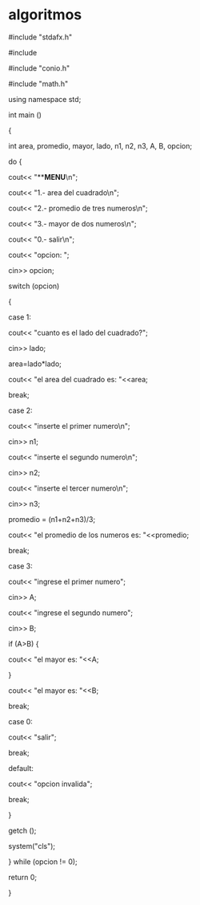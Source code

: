 # algoritmos


#include "stdafx.h"

#include <iostream>

#include "conio.h"

#include "math.h"

using namespace std;

int main ()

{

int area, promedio, mayor, lado, n1, n2, n3, A, B, opcion;

do {

cout<< "********MENU******\n";

cout<< "1.- area del cuadrado\n";

cout<< "2.- promedio de tres numeros\n";

cout<< "3.- mayor de dos numeros\n";

cout<< "0.- salir\n";

cout<< "opcion: ";

cin>> opcion;

switch (opcion)

{

case 1:

cout<< "cuanto es el lado del cuadrado?";

cin>> lado;

area=lado*lado;

cout<< "el area del cuadrado es: "<<area;

break;

case 2:

cout<< "inserte el primer numero\n";

cin>> n1;

cout<< "inserte el segundo numero\n";

cin>> n2;

cout<< "inserte el tercer numero\n";

cin>> n3;

promedio = (n1+n2+n3)/3;

cout<< "el promedio de los numeros es: "<<promedio;

break;

case 3:

cout<< "ingrese el primer numero";

cin>> A;

cout<< "ingrese el segundo numero";

cin>> B;

if (A>B) {

cout<< "el mayor es: "<<A;

}

cout<< "el mayor es: "<<B;

break;

case 0:

cout<< "salir";

break;

default:

cout<< "opcion invalida";

break;

}

getch ();

system("cls");

} while (opcion != 0);

return 0;

} 
